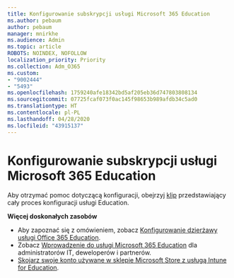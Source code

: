 ```yaml
---
title: Konfigurowanie subskrypcji usługi Microsoft 365 Education
ms.author: pebaum
author: pebaum
manager: mnirkhe
ms.audience: Admin
ms.topic: article
ROBOTS: NOINDEX, NOFOLLOW
localization_priority: Priority
ms.collection: Adm_O365
ms.custom:
- "9002444"
- "5493"
ms.openlocfilehash: 1759240afe18342bd5af205eb36d747803808134
ms.sourcegitcommit: 07725fcaf073f0ac145f98653b989afdb34c5ad0
ms.translationtype: HT
ms.contentlocale: pl-PL
ms.lasthandoff: 04/28/2020
ms.locfileid: "43915137"
---
```

# <a name="set-up-a-microsoft-365-education-subscription"></a>Konfigurowanie subskrypcji usługi Microsoft 365 Education

Aby otrzymać pomoc dotyczącą konfiguracji, obejrzyj [klip](https://aka.ms/M365EduSetup) przedstawiający cały proces konfiguracji usługi Education.

**Więcej doskonałych zasobów**

- Aby zapoznać się z omówieniem, zobacz [Konfigurowanie dzierżawy usługi Office 365 Education](https://docs.microsoft.com/microsoft-365/education/intune-edu-trial/set-up-office365-edu-tenant).
- Zobacz [Wprowadzenie do usługi Microsoft 365 Education](https://docs.microsoft.com/education/) dla administratorów IT, deweloperów i partnerów. 
- [Skojarz swoje konto używane w sklepie Microsoft Store z usługą Intune for Education](https://docs.microsoft.com/microsoft-365/education/intune-edu-trial/configure-microsoft-store-for-education). 

